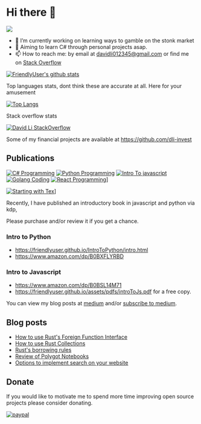 # Hi there 👋
![](https://komarev.com/ghpvc/?username=FriendlyUser&color=blue)
<!--
**FriendlyUser/FriendlyUser** is a ✨ _special_ ✨ repository because its `README.md` (this file) appears on your GitHub profile.

Here are some ideas to get you started:
- 🌱 I’m currently learning ...
- 👯 I’m looking to collaborate on ...
- 🤔 I’m looking for help with ...
- 💬 Ask me about ...
- 📫 How to reach me: ...
- 😄 Pronouns: ...
- ⚡ Fun fact: ...
-->


- 🔭 I’m currently working on learning ways to gamble on the stonk market
- 🤔 Aiming to learn C# through personal projects asap.
- 📫 How to reach me: by email at davidli012345@gmail.com or find me on [Stack Overflow](https://stackoverflow.com/users/10226731/grandfleet)

[![FriendlyUser's github stats](https://github-readme-stats.vercel.app/api?username=FriendlyUser&include_orgs=true&role=OWNER,ORGANIZATION_MEMBER,COLLABORATOR)](https://github.com/anuraghazra/github-readme-stats)


Top languages stats, dont think these are accurate at all. Here for your amusement


[![Top Langs](https://github-readme-stats.vercel.app/api/top-langs/?username=FriendlyUser&hide=Tex,html,Vue,Css,Jupyter%20Notebook,HLSL,Shell&langs_count=15&exclude_repo=BattleTD&role=OWNER,ORGANIZATION_MEMBER,COLLABORATOR)](https://github.com/anuraghazra/github-readme-stats)


Stack overflow stats


[![David Li StackOverflow](https://github-readme-stackoverflow.vercel.app/?userID=10226731)](https://stackoverflow.com/users/10226731/grandfleet)

Some of my financial projects are available at https://github.com/dli-invest
 
## Publications 

[![C# Programming](https://m.media-amazon.com/images/I/414HUhz-9gL.jpg)](https://www.amazon.com/dp/B0BY18F7HB) [![Python Programming](https://m.media-amazon.com/images/I/41Mj384vgeL._SY346_.jpg)](https://www.amazon.com/dp/B0BXFLYRBD) [![Intro To javascript](https://m.media-amazon.com/images/I/51b3ChsILyL._SY346_.jpg)](https://www.amazon.com/dp/B0BSL14M71) [![Golang Coding](https://m.media-amazon.com/images/I/41k3B8hTLZL.jpg)](https://www.amazon.com/dp/B0BXK22SKC) [![React Programming](https://m.media-amazon.com/images/I/51zK51EjIfL.jpg)](https://www.amazon.com/dp/B0BXNPWTHB)]

[![Starting with Tex](https://m.media-amazon.com/images/W/IMAGERENDERING_521856-T2/images/I/41pJEK6B16L.jpg)](https://www.amazon.com/dp/B0BY81DS3Q)]

Recently, I have published an introductory book in javascript and python via kdp, 

Please purchase and/or review it if you get a chance.

### Intro to Python

* https://friendlyuser.github.io/IntroToPython/intro.html 
* https://www.amazon.com/dp/B0BXFLYRBD

### Intro to Javascript
* https://www.amazon.com/dp/B0BSL14M71 
* https://friendlyuser.github.io/assets/pdfs/introToJs.pdf for a free copy.

You can view my blog posts at [medium](https://davidli012345.medium.com/subscribe) and/or [subscribe to medium](https://medium.com/@davidli012345/membership).

## Blog posts
<!-- BLOG-POST-LIST:START -->
- [How to use Rust&#39;s Foreign Function Interface](https://friendlyuser.github.io/posts/tech/rust/how_to_use_rust_ffi_capabilities/)
- [How to use Rust Collections](https://friendlyuser.github.io/posts/tech/rust/how_to_use_rust_collections/)
- [Rust&#39;s borrowing rules](https://friendlyuser.github.io/posts/tech/rust/intro_to_borrowed_reference_in_rust/)
- [Review of Polygot Notebooks](https://friendlyuser.github.io/posts/tech/net/review_of_polygot_notebooks/)
- [Options to implement search on your website](https://friendlyuser.github.io/posts/tech/react/search_on_webpage/)
<!-- BLOG-POST-LIST:END -->

## Donate
If you would like to motivate me to spend more time improving open source projects please consider donating.

[![paypal](https://www.paypalobjects.com/en_US/i/btn/btn_donateCC_LG.gif)](https://www.paypal.com/cgi-bin/webscr?cmd=_donations&business=Z6M6Y83D3URSU&item_name=Motivating+me+to+continue+to+produce+open+source+projects&currency_code=CAD)
